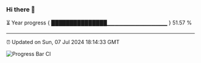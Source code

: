 ### Hi there 👋

⏳ Year progress { ███████████████▁▁▁▁▁▁▁▁▁▁▁▁▁▁▁ } 51.57 %

---

⏰ Updated on Sun, 07 Jul 2024 18:14:33 GMT

![Progress Bar CI](https://github.com/liununu/liununu/workflows/Progress%20Bar%20CI/badge.svg)
